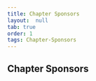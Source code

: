 ```yaml
---
title: Chapter Sponsors
layout:  null
tab: true
order: 1
tags: Chapter-Sponsors
---
```


## Chapter Sponsors
<!--
The OWASP Israel chapter's yearly activity is being supported by the
generous sponsorship of the following companies:

[center](image:OWASPIL_Sponsors_2018.png )

[Category:OWASP_Chapter](Category:OWASP_Chapter )
[Category:Middle East](Category:Middle_East )
[Category:Europe](Category:Europe )
-->